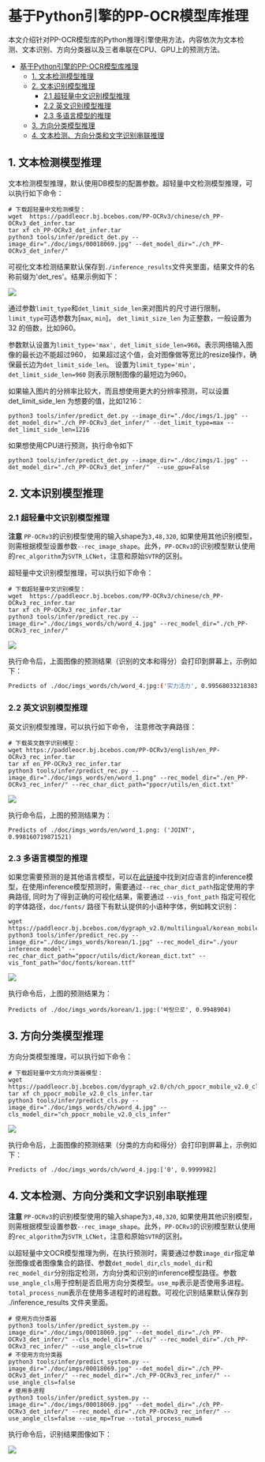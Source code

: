 # 基于Python引擎的PP-OCR模型库推理

本文介绍针对PP-OCR模型库的Python推理引擎使用方法，内容依次为文本检测、文本识别、方向分类器以及三者串联在CPU、GPU上的预测方法。


- [基于Python引擎的PP-OCR模型库推理](#基于python引擎的pp-ocr模型库推理)
  - [1. 文本检测模型推理](#1-文本检测模型推理)
  - [2. 文本识别模型推理](#2-文本识别模型推理)
    - [2.1 超轻量中文识别模型推理](#21-超轻量中文识别模型推理)
    - [2.2 英文识别模型推理](#22-英文识别模型推理)
    - [2.3 多语言模型的推理](#23-多语言模型的推理)
  - [3. 方向分类模型推理](#3-方向分类模型推理)
  - [4. 文本检测、方向分类和文字识别串联推理](#4-文本检测方向分类和文字识别串联推理)

<a name="文本检测模型推理"></a>

## 1. 文本检测模型推理

文本检测模型推理，默认使用DB模型的配置参数。超轻量中文检测模型推理，可以执行如下命令：

```
# 下载超轻量中文检测模型：
wget  https://paddleocr.bj.bcebos.com/PP-OCRv3/chinese/ch_PP-OCRv3_det_infer.tar
tar xf ch_PP-OCRv3_det_infer.tar
python3 tools/infer/predict_det.py --image_dir="./doc/imgs/00018069.jpg" --det_model_dir="./ch_PP-OCRv3_det_infer/"

```

可视化文本检测结果默认保存到`./inference_results`文件夹里面，结果文件的名称前缀为'det_res'。结果示例如下：

![](../imgs_results/det_res_00018069.jpg)

通过参数`limit_type`和`det_limit_side_len`来对图片的尺寸进行限制，
`limit_type`可选参数为[`max`, `min`]，
`det_limit_size_len` 为正整数，一般设置为32 的倍数，比如960。

参数默认设置为`limit_type='max', det_limit_side_len=960`。表示网络输入图像的最长边不能超过960，
如果超过这个值，会对图像做等宽比的resize操作，确保最长边为`det_limit_side_len`。
设置为`limit_type='min', det_limit_side_len=960` 则表示限制图像的最短边为960。

如果输入图片的分辨率比较大，而且想使用更大的分辨率预测，可以设置det_limit_side_len 为想要的值，比如1216：

```
python3 tools/infer/predict_det.py --image_dir="./doc/imgs/1.jpg" --det_model_dir="./ch_PP-OCRv3_det_infer/" --det_limit_type=max --det_limit_side_len=1216
```

如果想使用CPU进行预测，执行命令如下

```
python3 tools/infer/predict_det.py --image_dir="./doc/imgs/1.jpg" --det_model_dir="./ch_PP-OCRv3_det_infer/"  --use_gpu=False
```



<a name="文本识别模型推理"></a>

## 2. 文本识别模型推理

<a name="超轻量中文识别模型推理"></a>

### 2.1 超轻量中文识别模型推理

**注意** `PP-OCRv3`的识别模型使用的输入shape为`3,48,320`, 如果使用其他识别模型，则需根据模型设置参数`--rec_image_shape`。此外，`PP-OCRv3`的识别模型默认使用的`rec_algorithm`为`SVTR_LCNet`，注意和原始`SVTR`的区别。

超轻量中文识别模型推理，可以执行如下命令：

```
# 下载超轻量中文识别模型：
wget  https://paddleocr.bj.bcebos.com/PP-OCRv3/chinese/ch_PP-OCRv3_rec_infer.tar
tar xf ch_PP-OCRv3_rec_infer.tar
python3 tools/infer/predict_rec.py --image_dir="./doc/imgs_words/ch/word_4.jpg" --rec_model_dir="./ch_PP-OCRv3_rec_infer/"
```

![](../imgs_words/ch/word_4.jpg)

执行命令后，上面图像的预测结果（识别的文本和得分）会打印到屏幕上，示例如下：

```bash
Predicts of ./doc/imgs_words/ch/word_4.jpg:('实力活力', 0.9956803321838379)
```

<a name="英文识别模型推理"></a>

### 2.2 英文识别模型推理

英文识别模型推理，可以执行如下命令， 注意修改字典路径：

```
# 下载英文数字识别模型：
wget https://paddleocr.bj.bcebos.com/PP-OCRv3/english/en_PP-OCRv3_rec_infer.tar
tar xf en_PP-OCRv3_rec_infer.tar
python3 tools/infer/predict_rec.py --image_dir="./doc/imgs_words/en/word_1.png" --rec_model_dir="./en_PP-OCRv3_rec_infer/" --rec_char_dict_path="ppocr/utils/en_dict.txt"
```

![](../imgs_words/en/word_1.png)

执行命令后，上图的预测结果为：

```
Predicts of ./doc/imgs_words/en/word_1.png: ('JOINT', 0.998160719871521)
```
<a name="多语言模型的推理"></a>

### 2.3 多语言模型的推理

如果您需要预测的是其他语言模型，可以在[此链接](./models_list.md#%E5%A4%9A%E8%AF%AD%E8%A8%80%E8%AF%86%E5%88%AB%E6%A8%A1%E5%9E%8B)中找到对应语言的inference模型，在使用inference模型预测时，需要通过`--rec_char_dict_path`指定使用的字典路径, 同时为了得到正确的可视化结果，需要通过 `--vis_font_path` 指定可视化的字体路径，`doc/fonts/` 路径下有默认提供的小语种字体，例如韩文识别：
```
wget https://paddleocr.bj.bcebos.com/dygraph_v2.0/multilingual/korean_mobile_v2.0_rec_infer.tar
python3 tools/infer/predict_rec.py --image_dir="./doc/imgs_words/korean/1.jpg" --rec_model_dir="./your inference model" --rec_char_dict_path="ppocr/utils/dict/korean_dict.txt" --vis_font_path="doc/fonts/korean.ttf"
```

![](../imgs_words/korean/1.jpg)

执行命令后，上图的预测结果为：

``` text
Predicts of ./doc/imgs_words/korean/1.jpg:('바탕으로', 0.9948904)
```

<a name="方向分类模型推理"></a>

## 3. 方向分类模型推理

方向分类模型推理，可以执行如下命令：

```
# 下载超轻量中文方向分类器模型：
wget  https://paddleocr.bj.bcebos.com/dygraph_v2.0/ch/ch_ppocr_mobile_v2.0_cls_infer.tar
tar xf ch_ppocr_mobile_v2.0_cls_infer.tar
python3 tools/infer/predict_cls.py --image_dir="./doc/imgs_words/ch/word_4.jpg" --cls_model_dir="ch_ppocr_mobile_v2.0_cls_infer"
```

![](../imgs_words/ch/word_1.jpg)

执行命令后，上面图像的预测结果（分类的方向和得分）会打印到屏幕上，示例如下：

```
Predicts of ./doc/imgs_words/ch/word_4.jpg:['0', 0.9999982]
```

<a name="文本检测、方向分类和文字识别串联推理"></a>

## 4. 文本检测、方向分类和文字识别串联推理

**注意** `PP-OCRv3`的识别模型使用的输入shape为`3,48,320`, 如果使用其他识别模型，则需根据模型设置参数`--rec_image_shape`。此外，`PP-OCRv3`的识别模型默认使用的`rec_algorithm`为`SVTR_LCNet`，注意和原始`SVTR`的区别。

以超轻量中文OCR模型推理为例，在执行预测时，需要通过参数`image_dir`指定单张图像或者图像集合的路径、参数`det_model_dir`,`cls_model_dir`和`rec_model_dir`分别指定检测，方向分类和识别的inference模型路径。参数`use_angle_cls`用于控制是否启用方向分类模型。`use_mp`表示是否使用多进程。`total_process_num`表示在使用多进程时的进程数。可视化识别结果默认保存到 ./inference_results 文件夹里面。

```shell
# 使用方向分类器
python3 tools/infer/predict_system.py --image_dir="./doc/imgs/00018069.jpg" --det_model_dir="./ch_PP-OCRv3_det_infer/" --cls_model_dir="./cls/" --rec_model_dir="./ch_PP-OCRv3_rec_infer/" --use_angle_cls=true
# 不使用方向分类器
python3 tools/infer/predict_system.py --image_dir="./doc/imgs/00018069.jpg" --det_model_dir="./ch_PP-OCRv3_det_infer/" --rec_model_dir="./ch_PP-OCRv3_rec_infer/" --use_angle_cls=false
# 使用多进程
python3 tools/infer/predict_system.py --image_dir="./doc/imgs/00018069.jpg" --det_model_dir="./ch_PP-OCRv3_det_infer/" --rec_model_dir="./ch_PP-OCRv3_rec_infer/" --use_angle_cls=false --use_mp=True --total_process_num=6
```

执行命令后，识别结果图像如下：

![](../imgs_results/system_res_00018069_v3.jpg)

